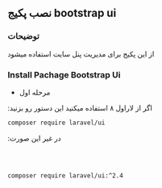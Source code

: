 ## نصب پکیج bootstrap ui


### توضیحات 

از این پکیج برای مدیریت پنل سایت استفاده میشود 

### Install Pachage Bootstrap Ui

* مرحله اول

:اگر از لاراول ۸ استفاده میکنید این دستور رو بزنید


```bash
composer require laravel/ui
```

:در غیر این صورت

‍‍‍
```bash

composer require laravel/ui:^2.4

```
